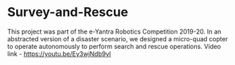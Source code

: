 # Survey-and-Rescue
This project was part of the e-Yantra Robotics Competition 2019-20. In an abstracted version of a disaster scenario, we designed a micro-quad
copter to operate autonomously to perform search and rescue operations.
Video link - https://youtu.be/Ey3wjNdb9yI
